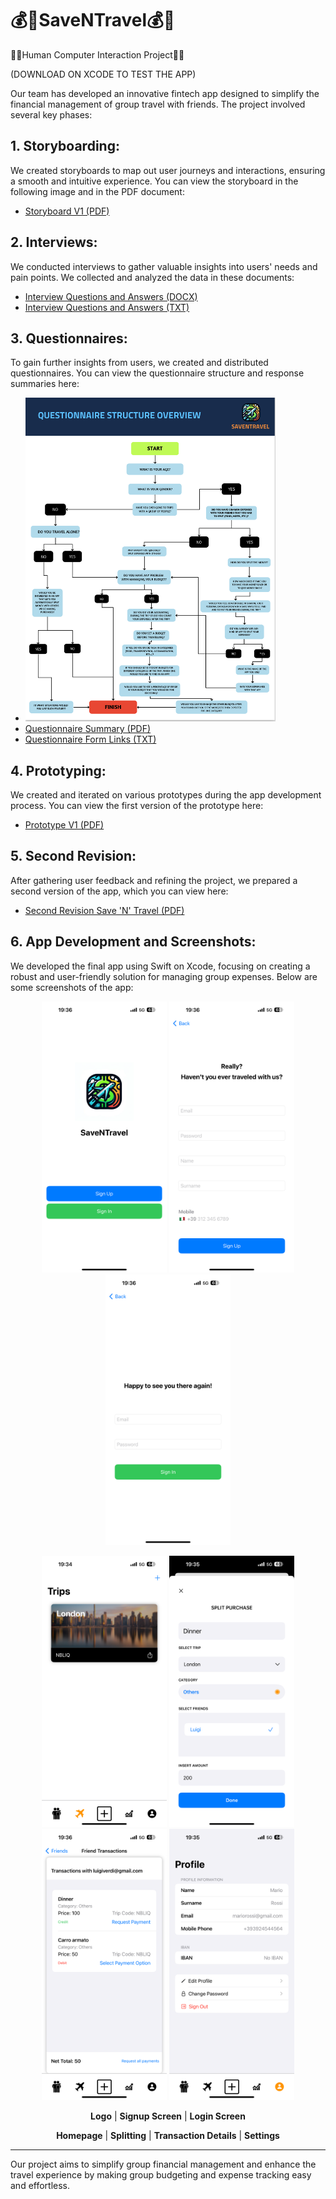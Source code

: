 # 💰👫SaveNTravel💰👫
🤖👨Human Computer Interaction Project🤖👨

(DOWNLOAD ON XCODE TO TEST THE APP)

Our team has developed an innovative fintech app designed to simplify the financial management of group travel with friends. The project involved several key phases:

## 1. **Storyboarding:**
We created storyboards to map out user journeys and interactions, ensuring a smooth and intuitive experience. You can view the storyboard in the following image and in the PDF document:

- [Storyboard V1 (PDF)](https://github.com/alessandrograssi10/SaveNTravel/blob/main/Needfinding%26Prototyping/StoryboardV1.pdf)

## 2. **Interviews:**
We conducted interviews to gather valuable insights into users' needs and pain points. We collected and analyzed the data in these documents:

- [Interview Questions and Answers (DOCX)](https://github.com/alessandrograssi10/SaveNTravel/blob/main/Needfinding%26Prototyping/Interview%20questions%20and%20answers.docx)
- [Interview Questions and Answers (TXT)](https://github.com/alessandrograssi10/SaveNTravel/blob/main/Needfinding%26Prototyping/Interview%20questions%20and%20answers.txt)

## 3. **Questionnaires:**
To gain further insights from users, we created and distributed questionnaires. You can view the questionnaire structure and response summaries here:

- <img src="https://github.com/alessandrograssi10/SaveNTravel/blob/main/Needfinding%26Prototyping/QUESTIONAIRE%20STRUCTURE.png?raw=true" width="400" alt="Questionnaire Structure"/>
- [Questionnaire Summary (PDF)](https://github.com/alessandrograssi10/SaveNTravel/blob/main/Needfinding%26Prototyping/QUESTIONAIRE%20SUMMARY.pdf)
- [Questionnaire Form Links (TXT)](https://github.com/alessandrograssi10/SaveNTravel/blob/main/Needfinding%26Prototyping/Questionnaire%20form%20links.txt)

## 4. **Prototyping:**
We created and iterated on various prototypes during the app development process. You can view the first version of the prototype here:

- [Prototype V1 (PDF)](https://github.com/alessandrograssi10/SaveNTravel/blob/main/Needfinding%26Prototyping/PrototypeV1.pdf)

## 5. **Second Revision:**
After gathering user feedback and refining the project, we prepared a second version of the app, which you can view here:

- [Second Revision Save 'N' Travel (PDF)](https://github.com/alessandrograssi10/SaveNTravel/blob/main/Needfinding%26Prototyping/Second%20Revision%20Save%20'N'%20Travel.pdf)

## 6. **App Development and Screenshots:**
We developed the final app using Swift on Xcode, focusing on creating a robust and user-friendly solution for managing group expenses. Below are some screenshots of the app:

<p align="center">
  <img src="https://github.com/alessandrograssi10/SaveNTravel/blob/main/home.PNG?raw=true" width="200" alt="Home"/>
  <img src="https://github.com/alessandrograssi10/SaveNTravel/blob/main/signup.PNG?raw=true" width="200" alt="Signup"/>
  <img src="https://github.com/alessandrograssi10/SaveNTravel/blob/main/signin.PNG?raw=true" width="200" alt="Signin"/>
</p>
<p align="center">
  <img src="https://github.com/alessandrograssi10/SaveNTravel/blob/main/homepage.PNG?raw=true" width="200" alt="Homepage"/>
  <img src="https://github.com/alessandrograssi10/SaveNTravel/blob/main/splitting.PNG?raw=true" width="200" alt="Splitting"/>
  <img src="https://github.com/alessandrograssi10/SaveNTravel/blob/main/transaction2.PNG?raw=true" width="200" alt="Transaction2"/>
  <img src="https://github.com/alessandrograssi10/SaveNTravel/blob/main/settings.PNG?raw=true" width="200" alt="Settings"/>
</p>

<p align="center">
  <b>Logo</b> | <b>Signup Screen</b> | <b>Login Screen</b>
</p>
<p align="center">
  <b>Homepage</b> | <b>Splitting</b> | <b>Transaction Details</b> | <b>Settings</b>
</p>

---

Our project aims to simplify group financial management and enhance the travel experience by making group budgeting and expense tracking easy and effortless.
